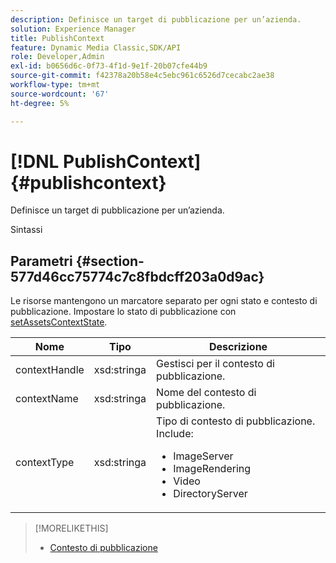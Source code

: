 ```yaml
---
description: Definisce un target di pubblicazione per un’azienda.
solution: Experience Manager
title: PublishContext
feature: Dynamic Media Classic,SDK/API
role: Developer,Admin
exl-id: b0656d6c-0f73-4f1d-9e1f-20b07cfe44b9
source-git-commit: f42378a20b58e4c5ebc961c6526d7cecabc2ae38
workflow-type: tm+mt
source-wordcount: '67'
ht-degree: 5%

---
```


# [!DNL PublishContext]{#publishcontext}

Definisce un target di pubblicazione per un’azienda.

Sintassi

## Parametri {#section-577d46cc75774c7c8fbdcff203a0d9ac}

Le risorse mantengono un marcatore separato per ogni stato e contesto di pubblicazione. Impostare lo stato di pubblicazione con [setAssetsContextState](../../operations/c-operations-intro/c-methods/r-set-asset-context-state.md#reference-da96f9caef734f2883fddaf58cd886d7).

<table id="table_1165D5DDC89140CD8222E5A04B39048E">
 <thead>
  <tr>
   <th colname="col1" class="entry"> Nome </th>
   <th colname="col2" class="entry"> Tipo </th>
   <th colname="col3" class="entry"> Descrizione </th>
  </tr>
 </thead>
 <tbody>
  <tr>
   <td colname="col1"><span class="codeph"><span class="varname"> contextHandle</span></span></td>
   <td colname="col2"><span class="codeph"> xsd:stringa </span></td>
   <td colname="col3"> Gestisci per il contesto di pubblicazione. </td>
  </tr>
  <tr>
   <td colname="col1"><span class="codeph"><span class="varname"> contextName</span></span></td>
   <td colname="col2"><span class="codeph"> xsd:stringa</span></td>
   <td colname="col3"> Nome del contesto di pubblicazione. </td>
  </tr>
  <tr>
   <td colname="col1"><span class="codeph"><span class="varname"> contextType</span></span></td>
   <td colname="col2"><span class="codeph"> xsd:stringa</span></td>
   <td colname="col3">Tipo di contesto di pubblicazione. Include: 
    <ul id="ul_04CA7C755E5441AA8ABBD0BA3F245A78">
     <li id="li_7F578422D38E40D1A590AB21ADD84E90"><span class="codeph"> ImageServer</span></li>
     <li id="li_C112E12028E44ED7914ED0D3D6B3A45E"><span class="codeph"> ImageRendering</span></li>
     <li id="li_9430D600FA4343F6951F9AE8EA7F9530"><span class="codeph"> Video</span></li>
     <li id="li_4122D853BE1B4ED3B412CFA7B659EB1D"><span class="codeph"> DirectoryServer</span></li>
    </ul></td>
  </tr>
 </tbody>
</table>

>[!MORELIKETHIS]
>
>* [Contesto di pubblicazione](../../string-constants/c-string-constants/r-publish-context.md#reference-3ade116df0df40deb86154eb0ac7c12a)

